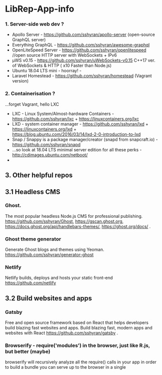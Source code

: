 # LibRep-App-info

### 1. Server-side web dev ? 

* Apollo Server - https://github.com/sshyran/apollo-server (open-source GraphQL server) 
* Everything GraphQL -  https://github.com/sshyran/awesome-graphql
* OpenLiteSpeed Server - https://github.com/sshyran/openlitespeed   //open source HTTP server with WebSockets + IPv6
* µWS v0.15 - https://github.com/sshyran/uWebSockets-v0.15  C++17 ver. of WebSockets & HTTP ( x10 Faster than Node.js)
* Ubuntu 18.04 LTS mini - hoorray! - 
* Laravel Homestead - https://github.com/sshyran/homestead (Vagrant version) 


### 2. Containerisation ?  
...forget Vagrant, hello LXC

* LXC - Linux System/Almost-hardware Containers - https://github.com/sshyran/lxc + https://linuxcontainers.org/lxc
* LXD - system container manager - https://github.com/sshyran/lxd + https://linuxcontainers.org/lxd + https://blog.ubuntu.com/2016/03/14/lxd-2-0-introduction-to-lxd
* Snap / Snappy is a package manager/creator (snapd from snapcraft.io) - https://github.com/sshyran/snapd
* ...so look at 18.04 LTS minimal server edition for all these perks - http://cdimages.ubuntu.com/netboot/
*



## 3. Other helpful repos  

## 3.1 Headless CMS

### Ghost. 
The most popular headless Node.js CMS for professional publishing. https://github.com/sshyran/Ghost, https://gscan.ghost.org, https://docs.ghost.org/api/handlebars-themes/, https://ghost.org/docs/ .

### Ghost theme generator
Generate Ghost blogs and themes using Yeoman. https://github.com/sshyran/generator-ghost

### Netlify
Netlify builds, deploys and hosts your static front-end
https://github.com/netlify


## 3.2 Build websites and apps

### Gatsby 
Free and open source framework based on React that helps developers build blazing fast websites and apps. Build blazing fast, modern apps and websites with React https://github.com/sshyran/gatsby .

### Browserify - require('modules') in the browser, just like R.js, but better (maybe)
browserify will recursively analyze all the require() calls in your app in order to build a bundle you can serve up to the browser in a single <script> tag. So you can use a node-style require() to organize/shrinkwrap your browser code, and even load modules installed by 'npm install' https://github.com/sshyran/browserify .


### Lerna - Managing JavaScript projects with multiple packages. 

Lerna is a tool that optimizes the workflow around managing multi-package repositories with git and npm.

Splitting up large codebases into separate independently versioned packages is extremely useful for code sharing. However, making changes across many repositories is messy and difficult to track, and testing across repositories gets complicated really fast https://github.com/sshyran/lerna .

### CodeSandbox
Online IDE, Application & code editor, tailored for web application development 

   https://github.com/sshyran/codesandbox-client


### StackBlitz - Online IDE
Your local env, now in the browser

   https://github.com/sshyran/stackblitz-core









=============================================================================

Emm ...uh, Accounting under Linux ? Are you sure ?!...


Openbravo... vs redmine

Fork of OpenBravo POS v2.30.2 - https://github.com/sshyran/OpenBravoPOS_2.30.2

1Cv77 on win + local net multilogin via...


p.s. - look here, this man rocks https://github.com/chentsulin



https://github.com/sshyran/storybook

https://github.com/sshyran/parsedown-party

https://wordpress.org/plugins/better-search-replace/

https://wordpress.org/plugins/wp-migrate-db/

https://wppusher.com/features



